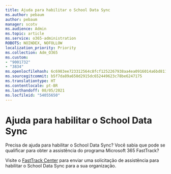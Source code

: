 ```yaml
---
title: Ajuda para habilitar o School Data Sync
ms.author: pebaum
author: pebaum
manager: scotv
ms.audience: Admin
ms.topic: article
ms.service: o365-administration
ROBOTS: NOINDEX, NOFOLLOW
localization_priority: Priority
ms.collection: Adm_O365
ms.custom:
- "9001732"
- "3834"
ms.openlocfilehash: 6c6983ee723312564c8fcf1252267938aa4ea0916014a6bd81188308f4cdb488
ms.sourcegitcommit: b5f7da89a650d2915dc652449623c78be6247175
ms.translationtype: HT
ms.contentlocale: pt-BR
ms.lasthandoff: 08/05/2021
ms.locfileid: "54055650"
---
```

# <a name="help-enabling-school-data-sync"></a>Ajuda para habilitar o School Data Sync

Precisa de ajuda para habilitar o School Data Sync? Você sabia que pode se qualificar para obter a assistência do programa Microsoft 365 FastTrack?

Visite o [FastTrack Center](https://www.microsoft.com/fasttrack) para enviar uma solicitação de assistência para habilitar o School Data Sync para a sua organização.
